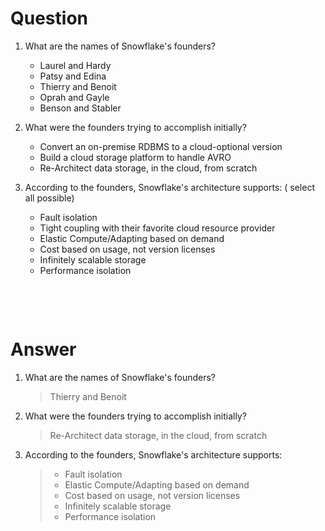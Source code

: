 # Question

1. What are the names of Snowflake's founders?

   - Laurel and Hardy
   - Patsy and Edina
   - Thierry and Benoit
   - Oprah and Gayle
   - Benson and Stabler

2. What were the founders trying to accomplish initially?

   - Convert an on-premise RDBMS to a cloud-optional version
   - Build a cloud storage platform to handle AVRO
   - Re-Architect data storage, in the cloud, from scratch

3. According to the founders, Snowflake's architecture supports: ( select all possible)

   - Fault isolation
   - Tight coupling with their favorite cloud resource provider
   - Elastic Compute/Adapting based on demand
   - Cost based on usage, not version licenses
   - Infinitely scalable storage
   - Performance isolation

&nbsp;

&nbsp;

# Answer

1. What are the names of Snowflake's founders?

   > Thierry and Benoit

2. What were the founders trying to accomplish initially?

   > Re-Architect data storage, in the cloud, from scratch

3. According to the founders, Snowflake's architecture supports:

   > - Fault isolation
   > - Elastic Compute/Adapting based on demand
   > - Cost based on usage, not version licenses
   > - Infinitely scalable storage
   > - Performance isolation
